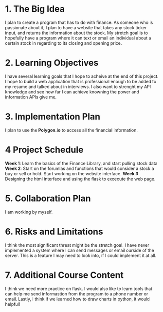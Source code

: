 # 1. The Big Idea
I plan to create a program that has to do with finance. As someone who is passionate about it, I plan to have a website that takes any stock ticker input, and returns  the information about the stock. My stretch goal is to hopefully have a program where it can text or email an individual about a certain stock in regarding to its closing and opening price.
# 2. Learning Objectives
I have several learning goals that I hope to acheive at the end of this project. I hope to build a web application that is professional enough to be added to my resume and talked about in interviews. I also want to strenght my API knowledge and see how far I can achieve knowning the power and information APIs give me.
# 3. Implementation Plan
I plan to use the **Polygon.io** to access all the financial information.
# 4 Project Schedule
**Week 1**: Learn the basics of the Finance Library, and start pulling stock data
**Week 2**: Start on the forumlas and functions that would consider a stock a buy or sell or hold. Start working on the website interface.
**Week 3** Designing the html interface and using the flask to excecute the web page. 
# 5. Collaboration Plan
I am working by myself.
# 6. Risks and Limitations
I think the most significant threat might be the stretch goal. I have never implemented a system where I can send messages or email ourside of the server. This is a feature I may need to look into, if I could implement it at all.
# 7. Additional Course Content
I think we need more practice on flask. I would also like to learn tools that can help me send informastion from the program to a phone number or email. Lastly, I think if we learned how to draw charts in python, it would helpful!
